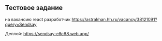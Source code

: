 ## Тестовое задание 
на вакансию react разработчик
https://astrakhan.hh.ru/vacancy/38121091?query=Sendsay

Деплой: https://sendsay-e8c88.web.app/
